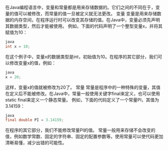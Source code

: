 在Java编程语言中，变量和常量都是用来存储数据的。它们之间的不同在于，变量的值可以被修改，而常量的值一旦被定义就无法更改。 变量 变量是用来存储数据的内存空间，在程序运行时可以改变其存储的值。在Java中，变量必须先声明其数据类型，然后才能被使用。 例如，下面的代码声明了一个整型变量x，并将其赋值为10：

```java
java
int x = 10;
```

在这个例子中，变量x的数据类型是int，初始值为10。在程序的其它部分，我们可以修改变量x的值，例如：

```java
java
x = 20;
```

这样，变量x的值就被修改为20了。 常量 常量是程序中的一种特殊的变量，其值在定义后不能被修改。在Java中，常量一般使用关键字final来定义，也可以使用static final来定义一个静态常量。 例如，下面的代码定义了一个常量PI，其值为3.14159：

```java
java
final double PI = 3.14159;
```

在程序的其它部分，我们不能修改常量PI的值。 常量一般用来存储不会改变的值，例如数学常数、固定的字符串、固定的配置参数等。使用常量可以使代码更加清晰易懂，减少出错的可能性。